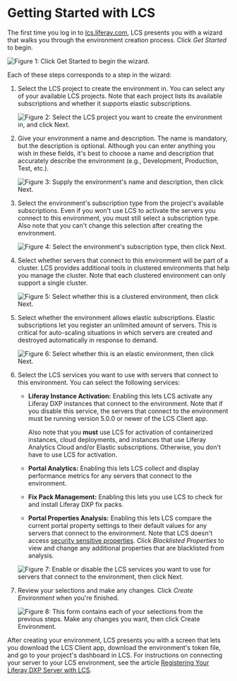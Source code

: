 # Getting Started with LCS

The first time you log in to 
[lcs.liferay.com](https://lcs.liferay.com), 
LCS presents you with a wizard that walks you through the environment creation 
process. Click *Get Started* to begin. 

![Figure 1: Click *Get Started* to begin the wizard.](../../images-dxp/lcs-onboarding-00.png)

Each of these steps corresponds to a step in the wizard: 

1.  Select the LCS project to create the environment in. You can select any of 
    your available LCS projects. Note that each project lists its available 
    subscriptions and whether it supports elastic subscriptions. 

    ![Figure 2: Select the LCS project you want to create the environment in, and click *Next*.](../../images-dxp/lcs-onboarding-01.png)

2.  Give your environment a name and description. The name is mandatory, but the 
    description is optional. Although you can enter anything you wish in these 
    fields, it's best to choose a name and description that accurately describe 
    the environment (e.g., Development, Production, Test, etc.). 

    ![Figure 3: Supply the environment's name and description, then click *Next*.](../../images-dxp/lcs-onboarding-02.png)

3.  Select the environment's subscription type from the project's available 
    subscriptions. Even if you won't use LCS to activate the servers you connect 
    to this environment, you must still select a subscription type. Also note 
    that you can't change this selection after creating the environment. 

    ![Figure 4: Select the environment's subscription type, then click *Next*.](../../images-dxp/lcs-onboarding-03.png)

4.  Select whether servers that connect to this environment will be part of a 
    cluster. LCS provides additional tools in clustered environments that help 
    you manage the cluster. Note that each clustered environment can only 
    support a single cluster. 

    ![Figure 5: Select whether this is a clustered environment, then click *Next*.](../../images-dxp/lcs-onboarding-04.png)

5.  Select whether the environment allows elastic subscriptions. Elastic 
    subscriptions let you register an unlimited amount of servers. This is 
    critical for auto-scaling situations in which servers are created and 
    destroyed automatically in response to demand. 

    ![Figure 6: Select whether this is an elastic environment, then click *Next*.](../../images-dxp/lcs-onboarding-05.png)

6.  Select the LCS services you want to use with servers that connect to this 
    environment. You can select the following services: 

    -   **Liferay Instance Activation:** Enabling this lets LCS activate any 
        Liferay DXP instances that connect to the environment. Note that if you 
        disable this service, the servers that connect to the environment must 
        be running version 5.0.0 or newer of the LCS Client app. 

        Also note that you **must** use LCS for activation of containerized 
        instances, cloud deployments, and instances that use Liferay Analytics 
        Cloud and/or Elastic subscriptions. Otherwise, you don't have to use LCS 
        for activation. 

    -   **Portal Analytics:** Enabling this lets LCS collect and display 
        performance metrics for any servers that connect to the environment. 

    -   **Fix Pack Management:** Enabling this lets you use LCS to check for and 
        install Liferay DXP fix packs. 

    -   **Portal Properties Analysis:** Enabling this lets LCS compare the 
        current portal property settings to their default values for any servers 
        that connect to the environment. Note that LCS doesn't access 
        [security sensitive properties](https://customer.liferay.com/documentation/7.1/deploy/-/official_documentation/deployment/what-lcs-stores-about-your-liferay-dxp-servers). 
        Click *Blacklisted Properties* to view and change any additional 
        properties that are blacklisted from analysis. 

    ![Figure 7: Enable or disable the LCS services you want to use for servers that connect to the environment, then click *Next*.](../../images-dxp/lcs-onboarding-06.png)

7.  Review your selections and make any changes. Click *Create Environment* when 
    you're finished. 

    ![Figure 8: This form contains each of your selections from the previous steps. Make any changes you want, then click *Create Environment*.](../../images-dxp/lcs-onboarding-07.png)

After creating your environment, LCS presents you with a screen that lets you 
download the LCS Client app, download the environment's token file, and go to 
your project's dashboard in LCS. For instructions on connecting your server to 
your LCS environment, see the article 
[Registering Your Liferay DXP Server with LCS](https://customer.liferay.com/documentation/7.1/deploy/-/official_documentation/deployment/activating-your-liferay-dxp-server-with-lcs). 
